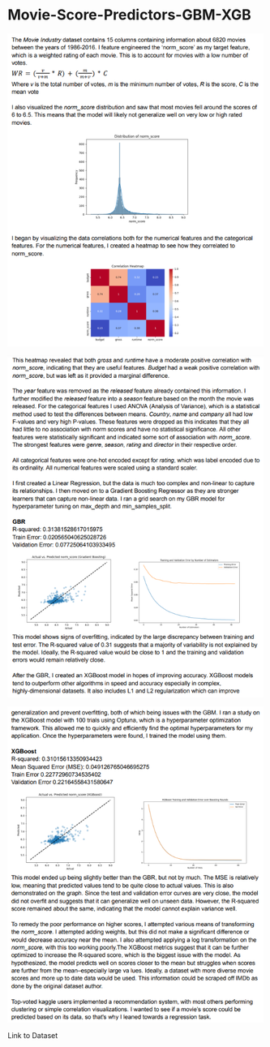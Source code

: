 # Movie-Score-Predictors-GBM-XGB

![page 1](https://github.com/RobCaamano/Movie-Score-Predictors-GBM-XGB/blob/main/imgs/pg1.png)

![page 2](https://github.com/RobCaamano/Movie-Score-Predictors-GBM-XGB/blob/main/imgs/pg2.png)

![page 1](https://github.com/RobCaamano/Movie-Score-Predictors-GBM-XGB/blob/main/imgs/pg3.png)

Link to Dataset

<a href="https://www.kaggle.com/datasets/danielgrijalvas/movies" target="_parent"></a>
